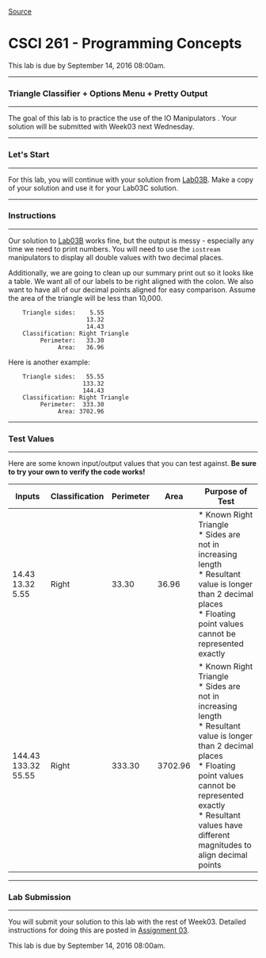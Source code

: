
[Source](http://eecs.mines.edu/Courses/csci261/labs/lab3c.php "Permalink to CSCI 261 - Programming Concepts")

# CSCI 261 - Programming Concepts

This lab is due by September 14, 2016 08:00am.

  

* * *

### Triangle Classifier + Options Menu + Pretty Output
* * *

The goal of this lab is to practice the use of the IO Manipulators . Your solution will be submitted with Week03 next Wednesday.

  

* * *

### Let's Start

* * *

  

For this lab, you will continue with your solution from [Lab03B][1]. Make a copy of your solution and use it for your Lab03C solution.

  

* * *

### Instructions

* * *

  

Our solution to [Lab03B][1] works fine, but the output is messy - especially any time we need to print numbers. You will need to use the `iostream` manipulators to display all double values with two decimal places.

Additionally, we are going to clean up our summary print out so it looks like a table. We want all of our labels to be right aligned with the colon. We also want to have all of our decimal points aligned for easy comparison. Assume the area of the triangle will be less than 10,000.

  
```
    Triangle sides:    5.55
                      13.32
                      14.43
    Classification: Right Triangle
         Perimeter:   33.30
              Area:   36.96
```
Here is another example:

```
    Triangle sides:   55.55
                     133.32
                     144.43
    Classification: Right Triangle
         Perimeter:  333.30
              Area: 3702.96

 ``` 
  

* * *

### Test Values

* * *

Here are some known input/output values that you can test against. **Be sure to try your own to verify the code works!**

  
| Inputs |	Classification |	Perimeter |	Area |	Purpose of Test |
| --- | --- | --- | --- | --- |
| 14.43 13.32 5.55 | Right | 33.30 | 36.96 | * Known Right Triangle<br>* Sides are not in increasing length<br>* Resultant value is longer than 2 decimal places<br>* Floating point values cannot be represented exactly|
| 144.43 133.32 55.55 |  Right |  333.30 |  3702.96 | * Known Right Triangle<br>* Sides are not in increasing length<br>* Resultant value is longer than 2 decimal places<br>* Floating point values cannot be represented exactly<br>* Resultant values have different magnitudes to align decimal points |
  

* * *

### Lab Submission

* * *

  

You will submit your solution to this lab with the rest of Week03. Detailed instructions for doing this are posted in [Assignment 03][2].

This lab is due by September 14, 2016 08:00am.

[1]: lab3b.php
[2]: ../homework/hw3.php
  
